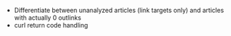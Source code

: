  - Differentiate between unanalyzed articles (link targets only)
   and articles with actually 0 outlinks
 - curl return code handling
